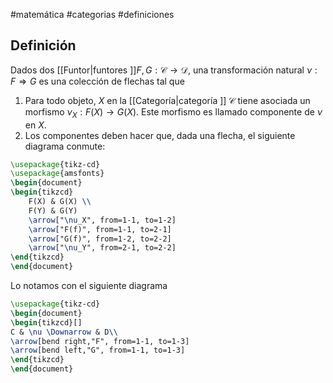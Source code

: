 #matemática  #categorias #definiciones 
## Definición
Dados dos [[Funtor|funtores ]]$F,G : \mathscr{C} \to \mathscr{D}$, una transformación natural $\nu: F \Rightarrow G$ es una colección de flechas tal que
1. Para todo objeto, $X$ en la [[Categoría|categoría ]] $\mathscr{C}$ tiene asociada un morfismo $\nu_X: F(X) \to G(X)$. Este morfismo es llamado componente de $\nu$ en $X$.
2. Los componentes deben hacer que, dada una flecha, el siguiente diagrama conmute:
```tikz
\usepackage{tikz-cd}
\usepackage{amsfonts}
\begin{document}
\begin{tikzcd}
	F(X) & G(X) \\ 
	F(Y) & G(Y)
	\arrow["\nu_X", from=1-1, to=1-2]
	\arrow["F(f)", from=1-1, to=2-1]
	\arrow["G(f)", from=1-2, to=2-2]
	\arrow["\nu_Y", from=2-1, to=2-2]
\end{tikzcd}
\end{document}
```
Lo notamos con el siguiente diagrama

```tikz
\usepackage{tikz-cd}
\begin{document}
\begin{tikzcd}[]
C & \nu \Downarrow & D\\
\arrow[bend right,"F", from=1-1, to=1-3]
\arrow[bend left,"G", from=1-1, to=1-3]
\end{tikzcd}
\end{document}
```

